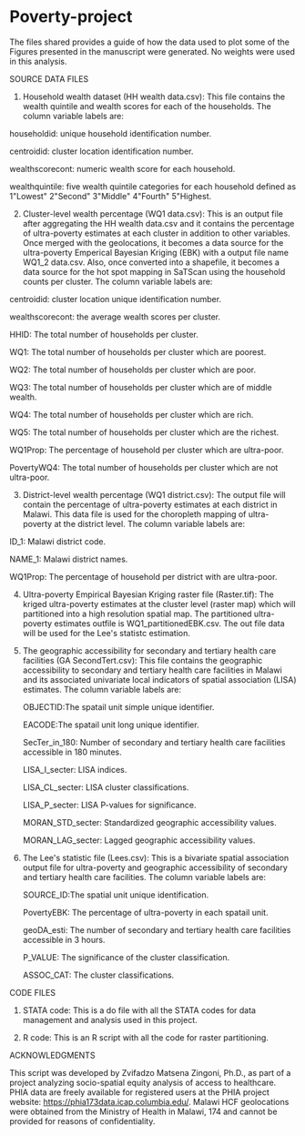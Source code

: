 # Poverty-project
The files shared provides a guide of how the data used to plot some of the Figures presented in the manuscript were generated. No weights were used in this analysis.

SOURCE DATA FILES

1. Household wealth dataset (HH wealth data.csv): This file contains the wealth quintile and wealth scores for each of the households. The column variable labels are:
   
householdid: unique household identification number.

centroidid: cluster location identification number.

wealthscorecont: numeric wealth score for each household.

wealthquintile: five wealth quintile categories for each household defined as 1"Lowest" 2"Second" 3"Middle" 4"Fourth" 5"Highest.

2. Cluster-level wealth percentage (WQ1 data.csv): This is an output file after aggregating the HH wealth data.csv and it contains the percentage of ultra-poverty estimates at each cluster in addition to other variables. Once merged with the geolocations, it  becomes a data source for the ultra-poverty Emperical Bayesian Kriging (EBK) with a output file name WQ1_2 data.csv. Also, once converted into a shapefile, it becomes a data source for the hot spot mapping in SaTScan using the household counts per cluster. The column variable labels are:
   
centroidid: cluster location unique identification number.

wealthscorecont: the average wealth scores per cluster.

HHID: The total number of households per cluster.

WQ1: The total number of households per cluster which are poorest.

WQ2: The total number of households per cluster which are poor.

WQ3: The total number of households per cluster which are of middle wealth.

WQ4: The total number of households per cluster which are rich.

WQ5: The total number of households per cluster which are the richest.

WQ1Prop: The percentage of household per cluster which are ultra-poor.

PovertyWQ4: The total number of households per cluster which are not ultra-poor.

3. District-level wealth percentage (WQ1 district.csv): The output file will contain the percentage of ultra-poverty estimates at each district in Malawi. This data file is used for the choropleth mapping of ultra-poverty at the district level. The column variable labels are:
   
ID_1: Malawi district code.

NAME_1: Malawi district names.

WQ1Prop: The percentage of household per district with are ultra-poor.

4. Ultra-poverty Empirical Bayesian Kriging raster file (Raster.tif): The kriged ultra-poverty estimates at the cluster level (raster map) which will partitioned into a high resolution spatial map. The partitioned ultra-poverty estimates outfile is WQ1_partitionedEBK.csv. The out file data will be used for the Lee's statistc estimation.

5. The geographic accessibility for secondary and tertiary health care facilities (GA SecondTert.csv): This file contains the geographic accessibility to secondary and tertiary health care facilities in Malawi and its associated univariate local indicators of spatial association (LISA) estimates. The column variable labels are:
   
   OBJECTID:The spatail unit simple unique identifier.
   
   EACODE:The spatail unit long unique identifier.
   
   SecTer_in_180: Number of secondary and tertiary health care facilities accessible in 180 minutes.
   
   LISA_I_secter: LISA indices.
   
   LISA_CL_secter: LISA cluster classifications.
   
   LISA_P_secter: LISA P-values for significance.
   
   MORAN_STD_secter: Standardized geographic accessibility values.
   
   MORAN_LAG_secter: Lagged geographic accessibility values.

7. The Lee's statistic file (Lees.csv): This is a bivariate spatial association output file for ultra-poverty and geographic accessibility of secondary and tertiary health care facilities. The column variable labels are:

   SOURCE_ID:The spatial unit unique identification.

   PovertyEBK: The percentage of ultra-poverty in each spatail unit.

   geoDA_esti: The number of secondary and tertiary health care facilities accessible in 3 hours.

   P_VALUE: The significance of the cluster classification.

   ASSOC_CAT: The cluster classifications.

CODE FILES

1. STATA code: This is a do file with all the STATA codes for data management and analysis used in this project.

2. R code: This is an R script with all the code for raster partitioning.


ACKNOWLEDGMENTS 

This script was developed by Zvifadzo Matsena Zingoni, Ph.D., as part of a project analyzing socio-spatial equity analysis of access to healthcare. PHIA data are freely available for registered users at the PHIA project website: https://phia173data.icap.columbia.edu/. Malawi HCF geolocations were obtained from the Ministry of Health in Malawi,
174 and cannot be provided for reasons of confidentiality.

